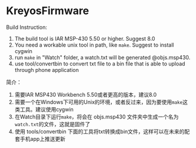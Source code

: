 KreyosFirmware
==============

Build Instruction:
1. The build tool is IAR MSP-430 5.50 or higher. Suggest 8.0
2. You need a workable unix tool in path, like `make`. Suggest to install cygwin
3. run `make` in "Watch" folder, a watch.txt will be generated @objs.msp430.
4. use tool/convertbin to convert txt file to a bin file that is able to upload through phone application

简介：
1.  需要IAR MSP430 Workbench 5.50或者更高的版本，建议8.0
2.  需要一个在Windows下可用的Unix的环境，或者反过来，因为要使用`make`这类工具。建议使用cygwin
3.  在Watch目录下运行`make`，将会在 objs.msp430 文件夹中生成一个名为`watch.txt`的文件，这就是固件了
4.  使用 tools/convertbin 下面的工具将txt转换成bin文件，这样可以在未来的配套手机app上推送更新